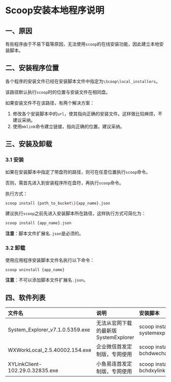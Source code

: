 # Scoop安装本地程序说明

## 一、原因

有些程序由于不易下载等原因，无法使用`scoop`的在线安装功能，因此建立本地安装脚本。

## 二、安装程序位置

各个程序的安装文件已经在安装脚本文件中指定为`\Scoop\local_installers`。

该路径默认执行`scoop`时的位置与安装文件在相同盘。

如果安装文件不在该路径，有两个解决方案：
1. 修改各个安装脚本中的`url`，使其指向正确的安装文件。这样做比较麻烦，不建议采纳。
1. 使用`mklink`命令建立链接，指向正确的位置。建议采纳。

## 三、安装及卸载

### 3.1 安装

如果在安装脚本中指定了带盘符的路径，则可在任意位置执行`scoop`命令。

否则，需首先进入到安装程序所在盘符，再执行`scoop`命令。

执行方式：

```bash
scoop install {path_to_bucket\}{app_name}.json
```

建议执行`scoop`之前先进入安装脚本所在路径，这样执行方式可简化为：

```bash
scoop install {app_name}.json
```

**注意**：脚本文件扩展名`.json`是必须的。

### 3.2 卸载

使用应用程序安装脚本文件名执行以下命令：

```bash
scoop uninstall {app_name}
```

**注意**：不可以添加脚本文件扩展名`.json`。

## 四、软件列表

| 文件名 | 说明 | 安装脚本 | 卸载脚本 |
| :--- | :---| :--- | :--- |
| System_Explorer_v7.1.0.5359.exe | 无法从官网下载的最新版SystemExplorer | scoop install systemexplorer.json | scoop uninstall systemexplorer |
| WXWorkLocal_2.5.40002.154.exe | 企业微信首发定制版，专网使用 | scoop install bchdwechatwork.json | scoop uninstall bchdwechatwork |
| XYLinkClient-102.29.0.32835.exe | 小鱼易连首发定制版，专网使用 | scoop install bchdxylink.json | scoop uninstall bchdxylink |
